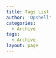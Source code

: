 ```yaml
---
title: Tags List
author: 'Opshell'
categories:
  - Archive
tags:
  - Archive
layout: page
---
```


<TemplateTagsList />
